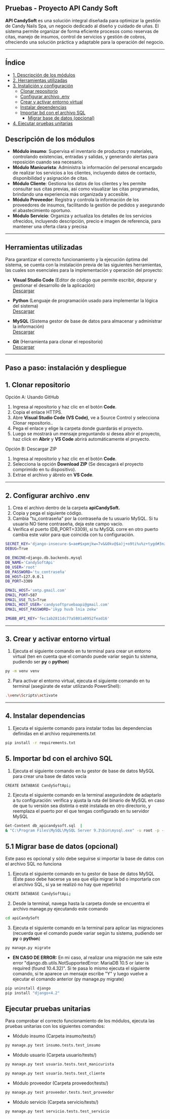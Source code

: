 ## Pruebas - Proyecto API Candy Soft

**API CandySoft** es una solución integral diseñada para optimizar la gestión de Candy Nails Spa, un negocio dedicado al diseño y cuidado de uñas. El sistema permite organizar de forma eficiente procesos como reservas de citas, manejo de insumos, control de servicios y gestión de cobros, ofreciendo una solución práctica y adaptable para la operación del negocio.

---
## Índice

- [1. Descripción de los módulos](#descripción-de-los-módulos)
- [2. Herramientas utilizadas](#herramientas-utilizadas)
- [3. Instalición y configuración](#paso-a-paso-instalación-y-despliegue)
  - [Clonar repositorio](#1-clonar-repositorio)
  - [Configurar archivo .env](#2-configurar-archivo-env)
  - [Crear y activar entorno virtual](#3-crear--y-activar-entorno-virtual)
  - [Instalar dependencias](#4-instalar-dependencias)
  - [Importar bd con el archivo SQL](#5-importar-bd-con-el-archivo-sql)
    - [Migrar base de datos (opcional)](#51-migrar-base-de-datos-opcional)
- [4. Ejecutar pruebas unitarias](#ejecutar-pruebas-unitarias)
## Descripción de los módulos
 
- **Módulo insumo**: Supervisa el inventario de productos y materiales, controlando existencias, entradas y salidas, y generando alertas para reposición cuando sea necesario. 
- **Módulo Manicurista**: Administra la información del personal encargado de realizar los servicios a los clientes, incluyendo datos de contacto, disponibilidad y asignación de citas.
- **Módulo Cliente**: Gestiona los datos de los clientes y les permite consultar sus citas previas, así como visualizar las citas programadas, brindando una experiencia más organizada y accesible. 
- **Módulo Proveedor**: Registra y controla la información de los proveedores de insumos, facilitando la gestión de pedidos y asegurando el abastecimiento oportuno.
- **Módulo Servicio**: Organiza y actualiza los detalles de los servicios ofrecidos, incluyendo descripción, precio e imagen de referencia, para mantener una oferta clara y precisa 

---

## Herramientas utilizadas  

Para garantizar el correcto funcionamiento y la ejecución óptima del sistema, se cuenta con la instalación previa de las siguientes herramientas, las cuales son esenciales para la implementación y operación del proyecto:

- **Visual Studio Code** (Editor de código que permite escribir, depurar y gestionar el desarrollo de la aplicación)  
  [Descargar](https://code.visualstudio.com/download)
  
- **Python** (Lenguaje de programación usado para implementar la lógica del sistema)   
  [Descargar](https://www.python.org/downloads/)  

- **MySQL** (Sistema gestor de base de datos para almacenar y administrar la información)  
  [Descargar](https://dev.mysql.com/downloads/)  

- **Git** (Herramienta para clonar el repositorio)  
  [Descargar](https://git-scm.com/downloads)  



---

## Paso a paso: instalación y despliegue
## 1. Clonar repositorio  

Opción A: Usando GitHub
1. Ingresa al repositorio y haz clic en el botón **Code**.  
2. Copia el enlace HTTPS.  
3. Abre **Visual Studio Code (VS Code)**, ve a Source Control y selecciona Clonar repositorio..  
4. Pega el enlace y elige la carpeta donde guardarás el proyecto.  
5. Luego se mostrará un mensaje preguntando si desea abrir el proyecto, haz click en **Abrir** y **VS Code** abrirá automáticamente el proyecto.  

Opción B: Descargar ZIP  
1. Ingresa al repositorio y haz clic en el botón **Code**.  
2. Selecciona la opción **Download ZIP** (Se descagará el proyecto comprimido en tu dispositivo).    
3. Extrae el archivo y ábrelo en **VS Code**. 

---

## 2. Configurar archivo .env
1. Crea el archivo dentro de la carpeta **apiCandySoft.**  
2. Copia y pega el siguiente código.
3. Cambia "tu_contraseña" por la contraseña de tu usuario MySQL. Si tu usuario NO tiene contraseña, deja este campo vacío.
4. Verifica el puerto (DB_PORT=3309), si tu MySQL corre en otro puerto cambia este valor para que coincida con tu configuración.

```bash
SECRET_KEY='django-insecure-$=ae#$xpmjkw=7v&&0kv@$a)j+o9ti%u%z+tygd#3nzju=pajc'
DEBUG=True

DB_ENGINE=django.db.backends.mysql
DB_NAME='CandySoftApi'
DB_USER='root'
DB_PASSWORD='tu_contraseña'
DB_HOST=127.0.0.1
DB_PORT=3309

EMAIL_HOST='smtp.gmail.com'
EMAIL_PORT=587
EMAIL_USE_TLS=True
EMAIL_HOST_USER='candysoftpruebaapi@gmail.com'
EMAIL_HOST_PASSWORD='ikyp huvb lnia zekw'

IMGBB_API_KEY='fec1ab2811dc77a5801a0952fead16'
```
---
## 3. Crear  y activar entorno virtual

1. Ejecuta el siguiente comando en tu terminal para crear un entorno virtual (ten en cuenta que el comando puede variar según tu sistema, pudiendo ser **py** o **python**)
```bash
py -m venv venv
```

2. Para activar el entorno virtual, ejecuta el siguiente comando en tu terminal (asegúrate de estar utilizando PowerShell):
```bash
.\venv\Scripts\activate
```
---
## 4. Instalar dependencias

1. Ejecuta el siguiente comando para instalar todas las dependencias definidas en el archivo requirements.txt
```bash
pip install -r requirements.txt
```
## 5. Importar bd con el archivo SQL

1. Ejecuta el siguiente comando en tu gestor de base de datos MySQL para crear una base de datos vacía
```bash
CREATE DATABASE CandySoftApi;
```
2. Ejecuta el siguiente comando en la terminal asegurándote de adaptarlo a tu configuración: verifica y ajusta la ruta del binario de MySQL en caso de que tu versión sea distinta o esté instalada en otro directorio, y reemplaza el puerto por el que tengas configurado en tu servidor MySQL
```bash
Get-Content db_apicandysoft.sql  | 
& "C:\Program Files\MySQL\MySQL Server 9.3\bin\mysql.exe" -u root -p --port=3309 CandySoftApi
```

## 5.1 Migrar base de datos (opcional)

Este paso es opcional y sólo debe seguirse si importar la base de datos con el archivo SQL no funciona

1. Ejecuta el siguiente comando en tu gestor de base de datos MySQL (Este paso debe hacerse ya sea que elija migrar la bd o importarla con el archivo SQL, si ya se realizó no hay que repetirlo)
```bash
CREATE DATABASE CandySoftApi;
```

2. Desde la terminal, navega hasta la carpeta donde se encuentra el archivo manage.py ejecutando este comando
```bash
cd apiCandySoft
```

3. Ejecuta el siguiente comando en la terminal para aplicar las migraciones (recuerda que el comando puede variar según tu sistema, pudiendo ser **py** o **python**)
```bash
py manage.py migrate
```

- **EN CASO DE ERROR:** En mi caso, al realizar una migración me sale este error "django.db.utils.NotSupportedError: MariaDB 10.5 or later is required (found 10.4.32)". Si te pasa lo mismo ejecuta el siguiente comando, si te aparece un mensaje escribe "Y" y luego vuelve a ejecutar el comando anterior (py manage.py migrate)
```bash
pip uninstall django
pip install "django<4.2"
```

## Ejecutar pruebas unitarias
Para comprobar el correcto funcionamiento de los módulos, ejecuta las pruebas unitarias con los siguientes comandos:

- Módulo insumo (Carpeta insumo/tests/)
```bash
py manage.py test insumo.tests.test_insumo
```

- Módulo usuario (Carpeta usuario/tests/)
```bash
py manage.py test usuario.tests.test_manicurista
```
```bash
py manage.py test usuario.tests.test_cliente
```

- Módulo proveedor (Carpeta proveedor/tests/)
```bash
py manage.py test proveedor.tests.test_proveedor
```

- Módulo servicio (Carpeta servicio/tests/)
```bash
py manage.py test servicio.tests.test_servicio
```








